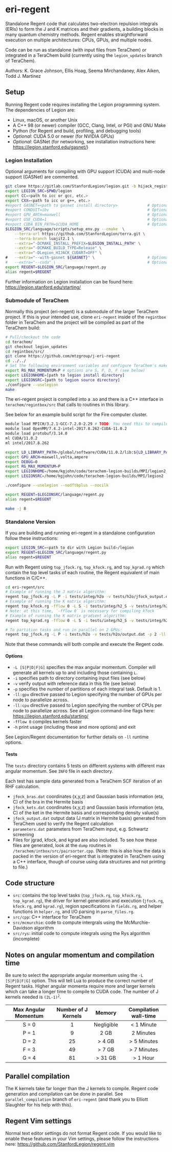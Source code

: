 # eri-regent

Standalone Regent code that calculates two-electron repulsion integrals (ERIs) to form the J and K matrices and their gradients, a building blocks in many quantum chemistry methods. Regent enables straightforward execution on multiple architectures: CPUs, GPUs, and multiple nodes.

Code can be run as standalone (with input files from TeraChem) or integrated in a TeraChem build (currently using the `legion_updates` branch of TeraChem).

Authors: K. Grace Johnson, Ellis Hoag, Seema Mirchandaney, Alex Aiken, Todd J. Martinez


## Setup

Running Regent code requires installing the Legion programming system. The dependencies of Legion are:
- Linux, macOS, or another Unix
- A C++ 98 (or newer) compiler (GCC, Clang, Intel, or PGI) and GNU Make
- Python (for Regent and build, profiling, and debugging tools)
- *Optional*: CUDA 5.0 or newer (for NVIDIA GPUs)
- *Optional*: GASNet (for networking, see installation instructions here: https://legion.stanford.edu/gasnet/)

### Legion Installation
Optional arguments for compiling with GPU support (CUDA) and multi-node support (GASNet) are commented. 

```bash
git clone https://gitlab.com/StanfordLegion/legion.git -b hijack_registration_hack
export LEGION_SRC=$PWD/legion
export CC=<path to icc or gcc, etc.>
export CXX=<path to icc or g++, etc.>
#export GASNET=<path to gasnet install directory>             # Optional, multi-node
#export CONDUIT=ibv                                           # Optional, multi-node (also set as `mpi`)
#export GPU_ARCH=maxwell                                      # Optional, GPU (set to desired arch.)
#export USE_CUDA=1                                            # Optional, GPU
#export CUDA_BIN_PATH=$CUDA_HOME                              # Optional, GPU
$LEGION_SRC/language/scripts/setup_env.py --cmake  \
    --terra-url https://github.com/StanfordLegion/terra.git \
    --terra-branch luajit2.1 \
    --extra="-DCMAKE_INSTALL_PREFIX=$LEGION_INSTALL_PATH" \
    --extra="-DCMAKE_BUILD_TYPE=Release" \
    --extra="-DLegion_HIJACK_CUDART=OFF" \
#   --extra="--with-gasnet ${GASNET}" \                       # Optional, multi-node
#   --extra="--cuda" \                                        # Optional, GPU
export REGENT=$LEGION_SRC/language/regent.py
alias regent=$REGENT
```

Further information on Legion installation can be found here: https://legion.stanford.edu/starting/


### Submodule of TeraChem

Normally this project (eri-regent) is a submodule of the larger TeraChem project. If this is your intended use, clone `eri-regent` inside of the `regintbox` folder in TeraChem and the project will be compiled as part of the TeraChem build:

```bash
# Pull/checkout the code
cd terachem/
git checkout legion_updates
cd regintbox/src/
git clone https://github.com/mtzgroup/j-eri-regent
cd ../../
# Set the following environment variables and configure TeraChem's make:
export RG_MAX_MOMENTUM=P # options are S, P, D, F (see below)
export LEGIONHOME=[path to legion install directory]
export LEGIONSRC=[path to legion source directory]
./configure --uselegion
make
```

The eri-regent project is compiled into a .so and there is a C++ interface in `terachem/regintbox/src` that calls to routines in this library.

See below for an example build script for the Fire computer cluster.
```bash
module load MPICH/3.2.1-GCC-7.2.0-2.29 # TODO: You need this to compile Regent kernels but it messes up something in THCbox..
module load OpenMM/7.4.2-intel-2017.8.262-CUDA-11.0.2
module load protobuf/3.14.0
ml CUDA/11.0.2
ml intel/2017.8.262

export LD_LIBRARY_PATH=/global/software/CUDA/11.0.2/lib:${LD_LIBRARY_PATH}
export GPU_ARCH=maxwell,volta,ampere
export DEBUG=0
export RG_MAX_MOMENTUM=P
export LEGIONHOME=/home/kgjohn/code/terachem-legion-builds/MPI/legion2_install
export LEGIONSRC=/home/kgjohn/code/terachem-legion-builds/MPI/legion2

./configure --uselegion --nodftbplus --nocilk

export REGENT=$LEGIONSRC/language/regent.py
alias regent=$REGENT

make -j 8
```


### Standalone Version

If you are building and running eri-regent in a standalone configuration follow these instructions:

```bash
export LEGION_SRC=<path to dir with Legion build>/legion
export REGENT=$LEGION_SRC/language/regent.py
alias regent=$REGENT
```
Run with Regent using `top_jfock.rg`, `top_kfock.rg`, and `top_kgrad.rg` which contain the top level tasks of each routine, the Regent equivalent of main functions in C/C++.
```bash
cd eri-regent/src
# Example of running the J matrix algorithm:
regent top_jfock.rg -L P -i tests/integ/h2o -v tests/h2o/jfock_output.dat
# Example of running the K matrix algorithm:
regent top_kfock.rg -fflow 0 -L S -i tests/integ/h2_S -v tests/integ/h2_S/kfock_output.dat
# Note: at this time, `-fflow 0` is necessary for compiling kfock
# Example of running the K matrix gradient algorithm:
regent top_kgrad.rg -fflow 0 -L S -i tests/integ/h2_S -v tests/integ/h2_S/kgrad_output.dat

# To partition tasks and run in parallel on 2 GPUs:
regent top_jfock.rg -L P -i tests/h2o -v tests/h2o/output.dat -p 2 -ll:gpu 2
```
Note that these commands will both compile and execute the Regent code.

#### Options
- `-L [S|P|D|F|G]` specifies the max angular momentum. Compiler will generate all kernels up to and including those containing `L`.
- `-i` specifies path to directory containing input files (see below)
- `-v` verify output with reference data in this file (see below)
- `-p` specifies the number of partitions of each integral task. Default is 1.
- `-ll:gpu` directive passed to Legion specifying the number of GPUs per node to parallelize across.
- `-ll:cpu` directive passed to Legion specifying the number of CPUs per node to parallelize across. See all Legion command-line flags here: https://legion.stanford.edu/starting/
- `-fflow 0` compiles kernels faster
- `-h` print usage (including these and more options) and exit

See Legion/Regent documentation for further details on `-ll` runtime options.

#### Tests
The `tests` directory contains 5 tests on different systems with different max angular momentum. See `INFO` file in each directory.

Each test has sample data generated from a TeraChem SCF iteration of an RHF calculation.
- `jfock_bras.dat` coordinates (x,y,z) and Gaussian basis information (eta, C) of the bra in the Hermite basis
- `jfock_kets.dat` coordinates (x,y,z) and Gaussian basis information (eta, C) of the ket in the Hermite basis  and corresponding density value(s)
- `jfock_output.dat` output data (J matrix in Hermite basis) generated from TeraChem used to verify the Regent calculation
- `parameters.dat` parameters from TeraChem input, e.g. Schwartz screening
- Files for jgrad, kfock, and kgrad are also included. To see how these files are generated, look at the `dump` routines in `/terachem/intbox/src/pairsorter.cpp`. (Note: this is also how the data is packed in the version of eri-regent that is integrated in TeraChem using a C++ interface, though of course using data structures and not printing to file.)

## Code structure
- `src`: contains the top level tasks (`top_jfock.rg`, `top_kfock.rg`, `top_kgrad.rg`), the driver for kernel generation and execution (`jfock.rg`, `kfock.rg`, and `kgrad.rg`), region specifications in `fields.rg`, and helper functions in `helper.rg`, and I/O parsing in `parse_files.rg`.
- `src/cpp`: C++ interface for TeraChem
- `src/mcmurchie`: code to compute intergrals using the McMurchie-Davidson algorithm
- `src/rys`: initial code to compute integrals using the Rys algorithm (incomplete)

## Notes on angular momentum and compilation time

Be sure to select the appropriate angular momentum using the `-L [S|P|D|F|G]` option. This will tell Lua to produce the correct number of Regent tasks. Higher angular momenta require more and larger kernels which can take a longer time to compile to CUDA code. The number of J kernels needed is <code>(2L-1)<sup>2</sup></code>.

| Max Angular Momentum | Number of J Kernels | Memory     | Compilation wall-time |
|:--------------------:|:-------------------:|:----------:|:---------------------:|
| S = 0                | 1                   | Negligible | < 1 Minute            |
| P = 1                | 9                   | 2 GB       | 2 Minutes             |
| D = 2                | 25                  | > 4 GB     | > 5 Minutes           |
| F = 3                | 49                  | > 7 GB     | > 7 Minutes           |
| G = 4                | 81                  | > 31 GB    | > 1 Hour              |

## Parallel compilation

The K kernels take far longer than the J kernels to compile. Regent code generation and compilation can be done in parallel. See `parallel_compilation` branch of `eri-regent` (and thank you to Elliott Slaughter for his help with this).

## Regent Vim settings
Normal text editor settings do not format Regent code. If you would like to enable these features in your Vim settings, please follow the instructions here: https://github.com/StanfordLegion/regent.vim
